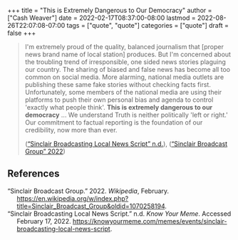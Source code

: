 +++
title = "This is Extremely Dangerous to Our Democracy"
author = ["Cash Weaver"]
date = 2022-02-17T08:37:00-08:00
lastmod = 2022-08-26T22:07:08-07:00
tags = ["quote", "quote"]
categories = ["quote"]
draft = false
+++

> I'm extremely proud of the quality, balanced journalism that [proper news brand name of local station] produces. But I'm concerned about the troubling trend of irresponsible, one sided news stories plaguing our country. The sharing of biased and false news has become all too common on social media. More alarming, national media outlets are publishing these same fake stories without checking facts first. Unfortunately, some members of the national media are using their platforms to push their own personal bias and agenda to control 'exactly what people think'. **This is extremely dangerous to our democracy** ...  We understand Truth is neither politically 'left or right.' Our commitment to factual reporting is the foundation of our credibility, now more than ever.
>
> (<a href="#citeproc_bib_item_2">“Sinclair Broadcasting Local News Script” n.d.</a>), (<a href="#citeproc_bib_item_1">“Sinclair Broadcast Group” 2022</a>)

## References

<style>.csl-entry{text-indent: -1.5em; margin-left: 1.5em;}</style><div class="csl-bib-body">
  <div class="csl-entry"><a id="citeproc_bib_item_1"></a>“Sinclair Broadcast Group.” 2022. <i>Wikipedia</i>, February. <a href="https://en.wikipedia.org/w/index.php?title=Sinclair_Broadcast_Group&oldid=1070258194">https://en.wikipedia.org/w/index.php?title=Sinclair_Broadcast_Group&#38;oldid=1070258194</a>.</div>
  <div class="csl-entry"><a id="citeproc_bib_item_2"></a>“Sinclair Broadcasting Local News Script.” n.d. <i>Know Your Meme</i>. Accessed February 17, 2022. <a href="https://knowyourmeme.com/memes/events/sinclair-broadcasting-local-news-script">https://knowyourmeme.com/memes/events/sinclair-broadcasting-local-news-script</a>.</div>
</div>
